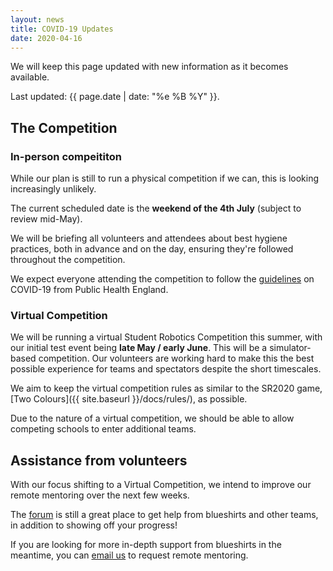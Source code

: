 ```yaml
---
layout: news
title: COVID-19 Updates
date: 2020-04-16
---
```


We will keep this page updated with new information as it becomes available.

Last updated: {{ page.date | date: "%e %B %Y" }}.

## The Competition

### In-person compeititon

While our plan is still to run a physical competition if we can, this is looking increasingly unlikely.

The current scheduled date is the **weekend of the 4th July** (subject to review mid-May).

We will be briefing all volunteers and attendees about best hygiene practices, both in advance and on the day, ensuring they're followed throughout the competition.

We expect everyone attending the competition to follow the [guidelines][phe-guidelines] on COVID-19 from Public Health England.

### Virtual Competition

We will be running a virtual Student Robotics Competition this summer, with our initial test event being **late May / early June**. This will be a simulator-based competition. Our volunteers are working hard to make this the best possible experience for teams and spectators despite the short timescales.

We aim to keep the virtual competition rules as similar to the SR2020 game, [Two Colours]({{ site.baseurl }}/docs/rules/), as possible.

Due to the nature of a virtual competition, we should be able to allow competing schools to enter additional teams.

## Assistance from volunteers

With our focus shifting to a Virtual Competition, we intend to improve our remote mentoring over the next few weeks.

The [forum][forum] is still a great place to get help from blueshirts and other teams, in addition to showing off your progress!

If you are looking for more in-depth support from blueshirts in the meantime, you can [email us][teams-email] to request remote mentoring.

[phe-guidelines]: https://www.gov.uk/government/publications/guidance-to-educational-settings-about-covid-19/guidance-to-educational-settings-about-covid-19
[forum]: https://studentrobotics.org/forum/
[teams-email]: mailto:teams@studentrobotics.org
